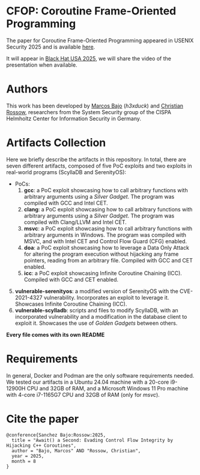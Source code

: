 # CFOP: Coroutine Frame-Oriented Programming
The paper for Coroutine Frame-Oriented Programming appeared in USENIX Security 2025 and is available [here](https://publications.cispa.de/articles/conference_contribution/Await_a_Second_Evading_Control_Flow_Integrity_by_Hijacking_C_Coroutines/28718642?file=53381996).

It will appear in [Black Hat USA 2025](https://www.blackhat.com/us-25/briefings/schedule/index.html#coroutine-frame-oriented-programming-breaking-control-flow-integrity-by-abusing-modern-c-45928), we will share the video of the presentation when available.

# Authors
This work has been developed by [Marcos Bajo](https://github.com/h3xduck) (*h3xduck*) and [Christian Rossow](https://github.com/crossow), researchers from the System Security group of the CISPA Helmholtz Center for Information Security in Germany.

# Artifacts Collection
Here we briefly describe the artifacts in this repository.
In total, there are seven different artifacts, composed of five PoC exploits and two exploits in real-world programs (ScyllaDB and SerenityOS):
* PoCs:
    1) **gcc**: a PoC exploit showcasing how to call arbitrary functions with arbitrary arguments using a *Silver Gadget*. The program was compiled with GCC and Intel CET.
    2) **clang**: a PoC exploit showcasing how to call arbitrary functions with arbitrary arguments using a *Silver Gadget*. The program was compiled with Clang/LLVM and Intel CET.
    3) **msvc**: a PoC exploit showcasing how to call arbitrary functions with arbitrary arguments in Windows. The program was compiled with MSVC, and with Intel CET and Control Flow Guard (CFG) enabled.
    4) **doa**: a PoC exploit showcasing how to leverage a Data Only Attack for altering the program execution without hijacking any frame pointers, reading from an arbitrary file. Compiled with GCC and CET enabled.
    4) **icc**: a PoC exploit showcasing Infinite Coroutine Chaining (ICC). Compiled with GCC and CET enabled.
5) **vulnerable-serenityos**: a modified version of SerenityOS with the CVE-2021-4327 vulnerability. Incorporates an exploit to leverage it. Showcases Infinite Coroutine Chaining (ICC).
6) **vulnerable-scylladb**: scripts and files to modify ScyllaDB, with an incorporated vulnerability and a modification in the database client to exploit it. Showcases the use of *Golden Gadgets* between others.

**Every file comes with its own README**

# Requirements
In general, Docker and Podman are the only software requirements needed. 
We tested our artifacts in a Ubuntu 24.04 machine with a 20-core i9-12900H CPU and 32GB of RAM, and a Microsoft Windows 11 Pro machine with 4-core i7-1165G7 CPU and 32GB of RAM (only for *msvc*). 

# Cite the paper
```
@conference{Sanchez Bajo:Rossow:2025,
  title = "Await() a Second: Evading Control Flow Integrity by Hijacking C++ Coroutines",
  author = "Bajo, Marcos" AND "Rossow, Christian",
  year = 2025,
  month = 8
}
```